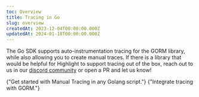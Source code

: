 ```yaml
---
toc: Overview
title: Tracing in Go
slug: overview
createdAt: 2023-12-04T00:00:00.000Z
updatedAt: 2024-01-18T00:00:00.000Z
---
```


The Go SDK supports auto-instrumentation tracing for the GORM library, while also allowing you to create manual traces. If there is a library that would be helpful for Highlight to support tracing out of the box, reach out to us in our [discord community](https://highlight.io/community) or open a PR and let us know!

<DocsCardGroup>
    <DocsCard title="Manual tracing" href="./2_manual.md">
        {"Get started with Manual Tracing in any Golang script."}
    </DocsCard>
    <DocsCard title="GORM" href="./3_gorm.md">
        {"Integrate tracing with GORM."}
    </DocsCard>
</DocsCardGroup>
